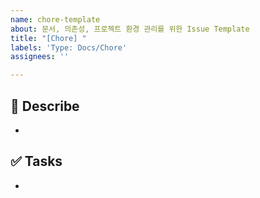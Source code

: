 ```yaml
---
name: chore-template
about: 문서, 의존성, 프로젝트 환경 관리를 위한 Issue Template
title: "[Chore] "
labels: 'Type: Docs/Chore'
assignees: ''

---
```


## 📄 Describe

-

## ✅ Tasks

-
